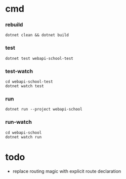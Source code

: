 # cmd

### rebuild
    dotnet clean && dotnet build

### test
    dotnet test webapi-school-test

### test-watch
    cd webapi-school-test
    dotnet watch test

### run
    dotnet run --project webapi-school

### run-watch
    cd webapi-school
    dotnet watch run

# todo
- replace routing magic with explicit route declaration